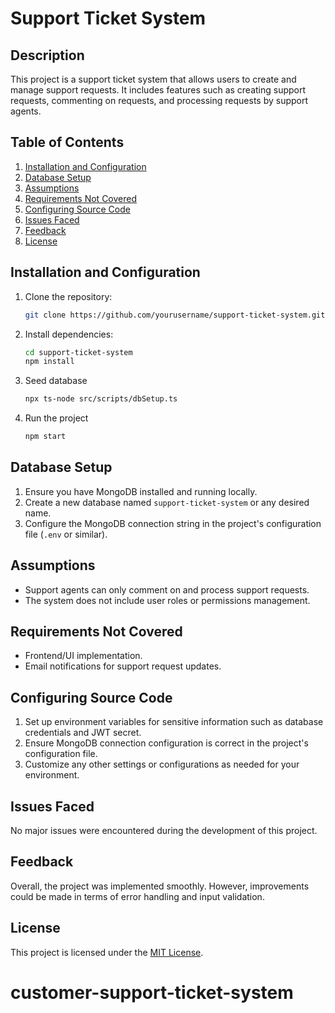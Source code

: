 
# Support Ticket System

## Description
This project is a support ticket system that allows users to create and manage support requests. It includes features such as creating support requests, commenting on requests, and processing requests by support agents.

## Table of Contents
1. [Installation and Configuration](#installation-and-configuration)
2. [Database Setup](#database-setup)
3. [Assumptions](#assumptions)
4. [Requirements Not Covered](#requirements-not-covered)
5. [Configuring Source Code](#configuring-source-code)
6. [Issues Faced](#issues-faced)
7. [Feedback](#feedback)
8. [License](#license)

## Installation and Configuration
1. Clone the repository:
   ```bash
   git clone https://github.com/yourusername/support-ticket-system.git
   ```
2. Install dependencies:
   ```bash
   cd support-ticket-system
   npm install
   ```
3. Seed database
   ```bash
   npx ts-node src/scripts/dbSetup.ts
   ```
4. Run the project
   ```bash
   npm start
   ```
   
## Database Setup
1. Ensure you have MongoDB installed and running locally.
2. Create a new database named `support-ticket-system` or any desired name.
3. Configure the MongoDB connection string in the project's configuration file (`.env`  or similar).

## Assumptions
- Support agents can only comment on and process support requests.
- The system does not include user roles or permissions management.

## Requirements Not Covered
- Frontend/UI implementation.
- Email notifications for support request updates.

## Configuring Source Code
1. Set up environment variables for sensitive information such as database credentials and JWT secret.
2. Ensure MongoDB connection configuration is correct in the project's configuration file.
3. Customize any other settings or configurations as needed for your environment.

## Issues Faced
No major issues were encountered during the development of this project.

## Feedback
Overall, the project was implemented smoothly. However, improvements could be made in terms of error handling and input validation.

## License
This project is licensed under the [MIT License](LICENSE).

# customer-support-ticket-system
